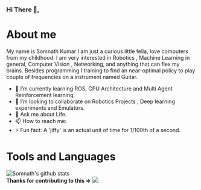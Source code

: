 ### Hi There 👋,

# About me
My name is Somnath Kumar I am just a curious little fella, love computers from my childhood. I am very interested in Robotics , Machine Learning in general, Computer Vision , Networking, and anything that can flex my brains. Besides programming I training to find an near-optimal policy to play couple of frequencies on a instrument named Guitar. 
- 🌱 I’m currently learning ROS, CPU Architecture and Multi Agent Reinforcement learning.
- 👯 I’m looking to collaborate on Robotics Projects , Deep learning experiments and Emulators. 
- 💬 Ask me about Life.
- 📫 How to reach me: 
- ⚡ Fun fact: A 'jiffy' is an actual unit of time for 1/100th of a second.
# Tools and Languages

![Somnath's github stats](https://github-readme-stats.vercel.app/api?username=hex-plex&show_icons=true&theme=tokyonight&count_private=true&show_icons=true)
<br/>**Thanks for contributing to this =>**
![](https://komarev.com/ghpvc/?username=your-github-username&color=red)

